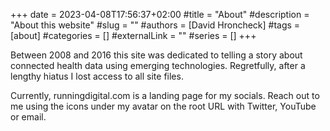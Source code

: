 +++
date = 2023-04-08T17:56:37+02:00
#title = "About"
#description = "About this website"
#slug = ""
#authors = [David Hroncheck]
#tags = [about]
#categories = []
#externalLink = ""
#series = []
+++



Between 2008 and 2016 this site was dedicated to telling a story about connected health data using emerging technologies. Regretfully, after a lengthy hiatus I lost access to all site files.

Currently, runningdigital.com is a landing page for my socials. Reach out to me using the icons under my avatar on the root URL with Twitter, YouTube or email.
